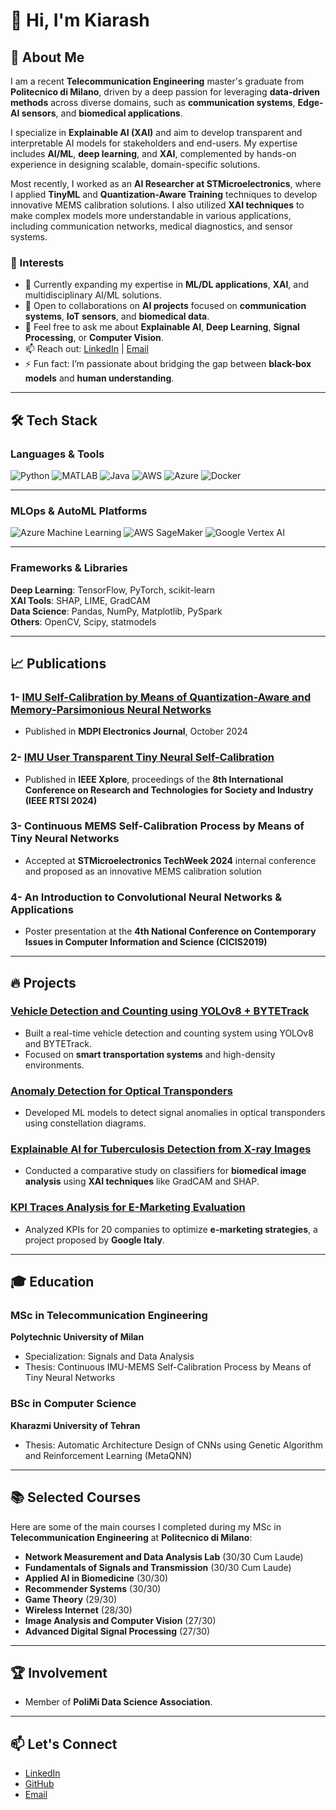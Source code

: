 # 👋 Hi, I'm Kiarash  

## 🚀 About Me  
I am a recent **Telecommunication Engineering** master's graduate from **Politecnico di Milano**, driven by a deep passion for leveraging **data-driven methods** across diverse domains, such as **communication systems**, **Edge-AI sensors**, and **biomedical applications**.  

I specialize in **Explainable AI (XAI)** and aim to develop transparent and interpretable AI models for stakeholders and end-users. My expertise includes **AI/ML**, **deep learning**, and **XAI**, complemented by hands-on experience in designing scalable, domain-specific solutions.  

Most recently, I worked as an **AI Researcher at STMicroelectronics**, where I applied **TinyML** and **Quantization-Aware Training** techniques to develop innovative MEMS calibration solutions. I also utilized **XAI techniques** to make complex models more understandable in various applications, including communication networks, medical diagnostics, and sensor systems.

### 🎯 Interests  
- 🌱 Currently expanding my expertise in **ML/DL applications**, **XAI**, and multidisciplinary AI/ML solutions.  
- 🤝 Open to collaborations on **AI projects** focused on **communication systems**, **IoT sensors**, and **biomedical data**.  
- 💬 Feel free to ask me about **Explainable AI**, **Deep Learning**, **Signal Processing**, or **Computer Vision**.  
- 📫 Reach out: [LinkedIn](https://linkedin.com/in/kiarash-rezaei-149b4b175) | [Email](mailto:kiarashrezaei@yahoo.com)  
- ⚡ Fun fact: I’m passionate about bridging the gap between **black-box models** and **human understanding**.  

---

## 🛠 Tech Stack  

### **Languages & Tools**  
![Python](https://img.shields.io/badge/-Python-blue?style=flat-square&logo=python&logoColor=white) 
![MATLAB](https://img.shields.io/badge/-MATLAB-orange?style=flat-square&logo=mathworks&logoColor=white) 
![Java](https://img.shields.io/badge/-Java-red?style=flat-square&logo=oracle&logoColor=white) 
![AWS](https://img.shields.io/badge/-AWS-orange?style=flat-square&logo=aws&logoColor=white) 
![Azure](https://img.shields.io/badge/-Azure-blue?style=flat-square&logo=azure&logoColor=white)
![Docker](https://img.shields.io/badge/-Docker-blue?style=flat-square&logo=docker&logoColor=white)

---

### **MLOps & AutoML Platforms**  
![Azure Machine Learning](https://img.shields.io/badge/-Azure%20Machine%20Learning-blue?style=flat-square&logo=microsoft-azure)  ![AWS SageMaker](https://img.shields.io/badge/-AWS%20SageMaker-orange?style=flat-square&logo=amazon-aws)  ![Google Vertex AI](https://img.shields.io/badge/-Google%20Vertex%20AI-yellow?style=flat-square&logo=google-cloud)

---

### **Frameworks & Libraries**  
**Deep Learning**: TensorFlow, PyTorch, scikit-learn  
**XAI Tools**: SHAP, LIME, GradCAM  
**Data Science**: Pandas, NumPy, Matplotlib, PySpark  
**Others**: OpenCV, Scipy, statmodels  

---

## 📈 Publications  
### 1- [IMU Self-Calibration by Means of Quantization-Aware and Memory-Parsimonious Neural Networks](https://www.mdpi.com/2079-9292/13/21/4278)  
- Published in **MDPI Electronics Journal**, October 2024  

### 2- [IMU User Transparent Tiny Neural Self-Calibration](https://ieeexplore.ieee.org/abstract/document/10761916)  
- Published in **IEEE Xplore**, proceedings of the **8th International Conference on Research and Technologies for Society and Industry (IEEE RTSI 2024)**  

### 3- Continuous MEMS Self-Calibration Process by Means of Tiny Neural Networks  
- Accepted at **STMicroelectronics TechWeek 2024** internal conference and proposed as an innovative MEMS calibration solution  

### 4- An Introduction to Convolutional Neural Networks & Applications  
- Poster presentation at the **4th National Conference on Contemporary Issues in Computer Information and Science (CICIS2019)**  

---

## 🔥 Projects  

### [Vehicle Detection and Counting using YOLOv8 + BYTETrack](https://github.com/kiarashRezaei/VehicleCounting-YOLOv8-ByteTrack-IACV)  
- Built a real-time vehicle detection and counting system using YOLOv8 and BYTETrack.  
- Focused on **smart transportation systems** and high-density environments.  

### [Anomaly Detection for Optical Transponders](https://github.com/kiarashRezaei/AnomalyDetection_OpticalTransponders-NDA)  
- Developed ML models to detect signal anomalies in optical transponders using constellation diagrams.  

### [Explainable AI for Tuberculosis Detection from X-ray Images](https://github.com/kiarashRezaei/XrayClassifier-CNN-Radiomics-XAI-AppliedAIinBiomed)  
- Conducted a comparative study on classifiers for **biomedical image analysis** using **XAI techniques** like GradCAM and SHAP.  

### [KPI Traces Analysis for E-Marketing Evaluation](https://github.com/kiarashRezaei/KPIAnalysisForE-MarketingEvaluation-ADSP)  
- Analyzed KPIs for 20 companies to optimize **e-marketing strategies**, a project proposed by **Google Italy**.  

---

## 🎓 Education
### MSc in Telecommunication Engineering 
**Polytechnic University of Milan** 
- Specialization: Signals and Data Analysis  
- Thesis: Continuous IMU-MEMS Self-Calibration Process by Means of Tiny Neural Networks

### BSc in Computer Science 
**Kharazmi University of Tehran** 
- Thesis: Automatic Architecture Design of CNNs using Genetic Algorithm and Reinforcement Learning (MetaQNN)

---
## 📚 Selected Courses
Here are some of the main courses I completed during my MSc in **Telecommunication Engineering** at **Politecnico di Milano**:

- **Network Measurement and Data Analysis Lab** (30/30 Cum Laude)
- **Fundamentals of Signals and Transmission** (30/30 Cum Laude)
- **Applied AI in Biomedicine** (30/30)
- **Recommender Systems** (30/30)
- **Game Theory** (29/30)
- **Wireless Internet** (28/30)
- **Image Analysis and Computer Vision** (27/30)
- **Advanced Digital Signal Processing** (27/30)

---

## 🏆 Involvement  
- Member of **PoliMi Data Science Association**.  

---

## 📫 Let's Connect  
- [LinkedIn](https://linkedin.com/in/kiarash-rezaei-149b4b175)  
- [GitHub](https://github.com/kiarashRezaei)  
- [Email](mailto:kiarashrezaei@yahoo.com)  
